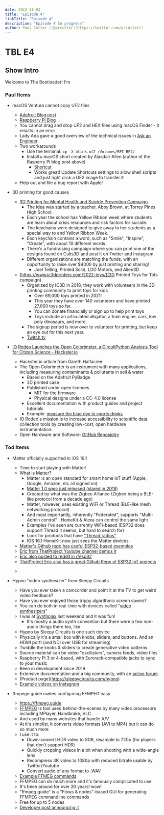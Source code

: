 ```yaml
---
date: 2022-11-03
title: "Episode 4"
linkTitle: "Episode 4"
description: "Episode 4 In progress"
author: Paul Cutler ([@prcutler](https://twitter.com/prcutler))
---
```

# TBL E4
## Show Intro

Welcome to The Bootloader!  I'm

### Paul Items

* macOS Ventura cannot copy UF2 files
  * [Adafruit Blog post](https://blog.adafruit.com/2022/10/31/uploading-uf2-files-with-macos-13-0-ventura-apple-microbit_edu-raspberry_pi-circuitpython/)
  * [Raspberry Pi Blog](https://www.raspberrypi.com/news/the-ventura-problem/)
  * You cannot drag and drop UF2 and HEX files using macOS Finder - it results in an error
  * Lady Ada gave a good overview of the technical issues in [Ask an Engineer](https://www.youtube.com/watch?v=Ur8MsnF7Eo0)
  * Two workarounds
    * Use the terminal: `cp -X blink.uf2 /Volumes/RPI-RP2/`
    * Install a macOS short created by Alasdair Allen (author of the Rasperry Pi blog post above)
      * [Shortcut](https://www.icloud.com/shortcuts/989b90c87fec4c11965dd517685f87cd)
      * Works great!  Update Shortcuts settings to allow shell scripts and just right click a UF2 image to transfer it
  * Help out and file a bug report with Apple!

* 3D printing for good causes
  * [3D Printing for Mental Health and Suicide Prevention Campaign](https://3dwithus.com/3d-printing-for-mental-health-and-suicide-prevention)
    * The idea was started by a teacher, Abby Brown, at Torrey Pines High School.
    * Each year the school has Yellow Ribbon week where students are learn about crisis resources and risk factors for suicide.
    * The keychains were designed to give away to her students as a special way to end Yellow Ribbon Week.
    * Each keychain contains a word, such as "Smile", "Inspire", "Create", with about 10 different words.
    * There's a fundraising campaign where you can print one of the designs found on Cults3D and post it on Twitter and Instagram.
    * Different organizations are matching the funds, with an opportunity to raise over $4000 by just printing and sharing!
      * Joel Telling, Printed Solid, LDO Motors, and Alien3D
  * [https://www.ic3dprinters.com/2022-toys/](3D Printed Toys for Tots campaign)
    * Organized by IC3D in 2018, they work with volunteers in the 3D printing community to print toys for kids
      * Over 69,000 toys printed in 2021!
      * This year they have over 140 volunteers and have printed 27,000 toys so far.
      * You can donate financially or sign up to help print toys
      * Toys include an articulated alligator, a train engine, cars, low poly dinosaurs, and more.
    * The signup period is now over to volunteer for printing, but keep an eye out for this next year.
    * [Twitch.tv](https://www.twitch.tv/charitymakers)

* [IO Rodeo Launches the Open Colorimeter, a CircuitPython Analysis Tool for Citizen Science - Hackster.io](https://www.hackster.io/news/io-rodeo-launches-the-open-colorimeter-a-circuitpython-analysis-tool-for-citizen-science-4e0435072e21)
  * Hackster.io article from Gareth Halfacree
  * The Open Colorimeter is an instrument with many applications, including measuring contaminants & pollutants in soil & water
    * Based on the Adafruit PyBadge
    * 3D printed case
    * Published under open licenses
      * MIT for the firmware
      * Physical designs under a CC-4.0 license
    * Excellent documentation with product guides and project tutorials
    * Example: [measure the blue dye in sports drinks](https://blog.iorodeo.com/tutorial-measuring-blue-food-dye-in-sports-drinks/)
  * IO Rodeo's mission is to increase accessibility to scientific data collection tools by creating low-cost, open hardware instrumentation.
  * Open Hardware and Software: [GitHub Reposiotry](https://github.com/iorodeo/)


### Tod Items

* Matter officially supported in iOS 16.1
  * Time to start playing with Matter!
  * What is Matter?
    * Matter is an open standard for smart home IoT stuff (Apple, Google, Amazon, etc all signed on)
    * [Matter 1.0 spec just released (stared in 2019)](https://www.theverge.com/2022/10/4/23386883/matter-smart-home-standard-apple-google-launch)
    * Created by what was the Zigbee Alliance (Zigbee being a BLE-like protocol from a decade ago)
    * Matter, however, uses existing WiFi or Thread  (BLE-like mesh networking protocol)
    * And most importantly, inherently "Federated", supports "Multi-Admin control" : HomeKit & Alexa can control the same light
    * Examples I've seen are currently WiFi-based (ESP32 does support Thread it seems, but hard to search for)
    * Look for products that have ["Thread radios"](https://www.threadgroup.org/What-is-Thread/Thread-Benefits)
    * IOS 16.1 HomeKit now just sees the Matter devices
  * [Matter's Github repo has useful ESP32-based examples](https://github.com/project-chip/connectedhomeip/tree/master/examples)
  * [Eric from ThatProject Youtube channel demos it](https://www.youtube.com/watch?v=i2doZomr9V0)
  * [Eric also posted to reddit in r/esp32](https://www.reddit.com/r/esp32/comments/yfvpxu/finally_apple_officially_supports_matter_in_161/)
  * [ThatProject Eric also has a great Github Repo of ESP32 IoT projects](https://github.com/0015/ThatProject)
  * ~~~[Matter pre-compiled example apps from Nabu Casa / Home Assistant Cloud](https://nabucasa.github.io/matter-example-apps/)~~~

* Hypno "video synthesizer" from Sleepy Circuits
  * Have you ever taken a camcorder and point it at the TV to get weird video feedback?
  * Have you ever enjoyed those trippy algorithmic screen savers?
  * You can do both in real-time with devices called "[video synthesizers](https://en.wikipedia.org/wiki/Video_synthesizer)"
  * I was at [Synthplex](https://synthplex.com/) last weekend and it was fun!
    * It's mostly a audio synth convention but there were a few non-audio things there too, like:
  * Hypno by Sleepy Circuits is one such device
  * Physically it's a small box with knobs, sliders, and buttons. And an HDMI port! (and NDI over USB for streaming)
  * Twiddle the knobs & sliders to create generative video patterns
  * Source material can be video "oscillators", camera feeds, video files
  * Raspberry Pi 3 or 4-based, with Eurorack-compatible jacks to sync to your music
  * Been in development since 2019
  * Extensive documentation and a big community, with an [active forum](https://forum.sleepycircuits.com/)
  * (Product page](https://sleepycircuits.com/hypno)
  * [Example videos on Instagram](https://www.instagram.com/sleepycircuits/)

* ffmpege.guide makes configuring FFMPEG easy
  * https://ffmpeg.guide
  * [FFMPEG](https://ffmpeg.org/) is tool used behind-the-scenes by many video processors including MPlayer, Handbrake, VLC
  * And used by many websites that handle A/V
  * At it's simplist, it converts video formats (AVI to MP4) but it can do so much more
  * I use it to:
      * Down-convert HDR video to SDR, resample to 720p (for players that don't support HDR)
      * Quickly cropping videos in a bit when shooting with a wide-angle lens
      * Recompress 4K video to 1080p with reduced bitrate usable by Twitter/Youtube
      * Convert audio of any format to .WAV
  * [Example FFMEG commands](https://catswhocode.com/ffmpeg-commands/)
  * FFMPEG can do much more and it's famously complicated to use
  * It's been around for over 20 years!  wow!
  * "ffmpeg.guide" is a "Flows & nodes"-based GUI for generating FFMPEG commandline commands
  * Free for up to 5 nodes
  * [Developer post announcing it](https://twitter.com/zack_overflow/status/1586288992680493057)
